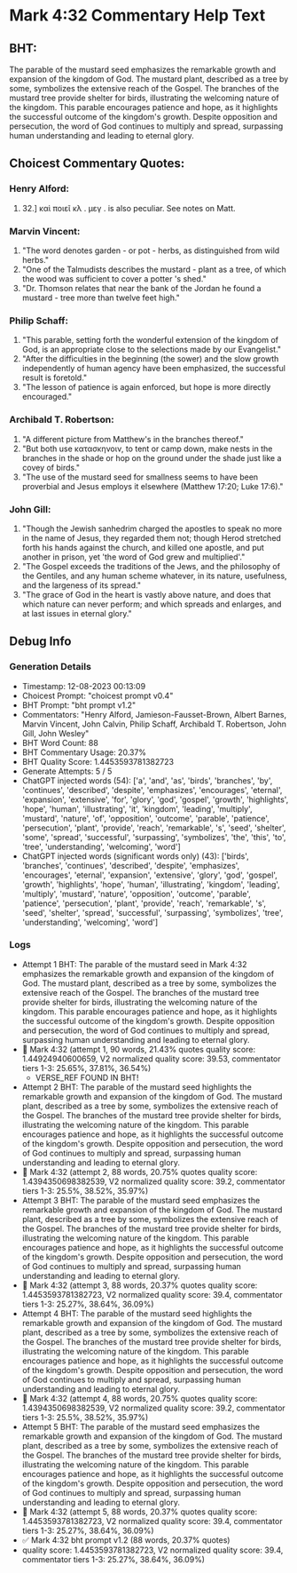 # Mark 4:32 Commentary Help Text

## BHT:
The parable of the mustard seed emphasizes the remarkable growth and expansion of the kingdom of God. The mustard plant, described as a tree by some, symbolizes the extensive reach of the Gospel. The branches of the mustard tree provide shelter for birds, illustrating the welcoming nature of the kingdom. This parable encourages patience and hope, as it highlights the successful outcome of the kingdom's growth. Despite opposition and persecution, the word of God continues to multiply and spread, surpassing human understanding and leading to eternal glory.

## Choicest Commentary Quotes:
### Henry Alford:
1.  32.] καὶ ποιεῖ κλ . μεγ . is also peculiar. See notes on Matt.


### Marvin Vincent:
1. "The word denotes garden - or pot - herbs, as distinguished from wild herbs."
2. "One of the Talmudists describes the mustard - plant as a tree, of which the wood was sufficient to cover a potter 's shed."
3. "Dr. Thomson relates that near the bank of the Jordan he found a mustard - tree more than twelve feet high."

### Philip Schaff:
1. "This parable, setting forth the wonderful extension of the kingdom of God, is an appropriate close to the selections made by our Evangelist."
2. "After the difficulties in the beginning (the sower) and the slow growth independently of human agency have been emphasized, the successful result is foretold."
3. "The lesson of patience is again enforced, but hope is more directly encouraged."

### Archibald T. Robertson:
1. "A different picture from Matthew's in the branches thereof."
2. "But both use κατασκηνοιν, to tent or camp down, make nests in the branches in the shade or hop on the ground under the shade just like a covey of birds."
3. "The use of the mustard seed for smallness seems to have been proverbial and Jesus employs it elsewhere (Matthew 17:20; Luke 17:6)."

### John Gill:
1. "Though the Jewish sanhedrim charged the apostles to speak no more in the name of Jesus, they regarded them not; though Herod stretched forth his hands against the church, and killed one apostle, and put another in prison, yet 'the word of God grew and multiplied'." 
2. "The Gospel exceeds the traditions of the Jews, and the philosophy of the Gentiles, and any human scheme whatever, in its nature, usefulness, and the largeness of its spread." 
3. "The grace of God in the heart is vastly above nature, and does that which nature can never perform; and which spreads and enlarges, and at last issues in eternal glory."


## Debug Info
### Generation Details
- Timestamp: 12-08-2023 00:13:09
- Choicest Prompt: "choicest prompt v0.4"
- BHT Prompt: "bht prompt v1.2"
- Commentators: "Henry Alford, Jamieson-Fausset-Brown, Albert Barnes, Marvin Vincent, John Calvin, Philip Schaff, Archibald T. Robertson, John Gill, John Wesley"
- BHT Word Count: 88
- BHT Commentary Usage: 20.37%
- BHT Quality Score: 1.4453593781382723
- Generate Attempts: 5 / 5
- ChatGPT injected words (54):
	['a', 'and', 'as', 'birds', 'branches', 'by', 'continues', 'described', 'despite', 'emphasizes', 'encourages', 'eternal', 'expansion', 'extensive', 'for', 'glory', 'god', 'gospel', 'growth', 'highlights', 'hope', 'human', 'illustrating', 'it', 'kingdom', 'leading', 'multiply', 'mustard', 'nature', 'of', 'opposition', 'outcome', 'parable', 'patience', 'persecution', 'plant', 'provide', 'reach', 'remarkable', 's', 'seed', 'shelter', 'some', 'spread', 'successful', 'surpassing', 'symbolizes', 'the', 'this', 'to', 'tree', 'understanding', 'welcoming', 'word']
- ChatGPT injected words (significant words only) (43):
	['birds', 'branches', 'continues', 'described', 'despite', 'emphasizes', 'encourages', 'eternal', 'expansion', 'extensive', 'glory', 'god', 'gospel', 'growth', 'highlights', 'hope', 'human', 'illustrating', 'kingdom', 'leading', 'multiply', 'mustard', 'nature', 'opposition', 'outcome', 'parable', 'patience', 'persecution', 'plant', 'provide', 'reach', 'remarkable', 's', 'seed', 'shelter', 'spread', 'successful', 'surpassing', 'symbolizes', 'tree', 'understanding', 'welcoming', 'word']

### Logs
- Attempt 1 BHT: The parable of the mustard seed in Mark 4:32 emphasizes the remarkable growth and expansion of the kingdom of God. The mustard plant, described as a tree by some, symbolizes the extensive reach of the Gospel. The branches of the mustard tree provide shelter for birds, illustrating the welcoming nature of the kingdom. This parable encourages patience and hope, as it highlights the successful outcome of the kingdom's growth. Despite opposition and persecution, the word of God continues to multiply and spread, surpassing human understanding and leading to eternal glory.
- 🔄 Mark 4:32 (attempt 1, 90 words, 21.43% quotes quality score: 1.44924940600659, V2 normalized quality score: 39.53, commentator tiers 1-3: 25.65%, 37.81%, 36.54%) 
	- VERSE_REF FOUND IN BHT!
- Attempt 2 BHT: The parable of the mustard seed highlights the remarkable growth and expansion of the kingdom of God. The mustard plant, described as a tree by some, symbolizes the extensive reach of the Gospel. The branches of the mustard tree provide shelter for birds, illustrating the welcoming nature of the kingdom. This parable encourages patience and hope, as it highlights the successful outcome of the kingdom's growth. Despite opposition and persecution, the word of God continues to multiply and spread, surpassing human understanding and leading to eternal glory.
- 🔄 Mark 4:32 (attempt 2, 88 words, 20.75% quotes quality score: 1.4394350698382539, V2 normalized quality score: 39.2, commentator tiers 1-3: 25.5%, 38.52%, 35.97%)
- Attempt 3 BHT: The parable of the mustard seed emphasizes the remarkable growth and expansion of the kingdom of God. The mustard plant, described as a tree by some, symbolizes the extensive reach of the Gospel. The branches of the mustard tree provide shelter for birds, illustrating the welcoming nature of the kingdom. This parable encourages patience and hope, as it highlights the successful outcome of the kingdom's growth. Despite opposition and persecution, the word of God continues to multiply and spread, surpassing human understanding and leading to eternal glory.
- 🔄 Mark 4:32 (attempt 3, 88 words, 20.37% quotes quality score: 1.4453593781382723, V2 normalized quality score: 39.4, commentator tiers 1-3: 25.27%, 38.64%, 36.09%)
- Attempt 4 BHT: The parable of the mustard seed highlights the remarkable growth and expansion of the kingdom of God. The mustard plant, described as a tree by some, symbolizes the extensive reach of the Gospel. The branches of the mustard tree provide shelter for birds, illustrating the welcoming nature of the kingdom. This parable encourages patience and hope, as it highlights the successful outcome of the kingdom's growth. Despite opposition and persecution, the word of God continues to multiply and spread, surpassing human understanding and leading to eternal glory.
- 🔄 Mark 4:32 (attempt 4, 88 words, 20.75% quotes quality score: 1.4394350698382539, V2 normalized quality score: 39.2, commentator tiers 1-3: 25.5%, 38.52%, 35.97%)
- Attempt 5 BHT: The parable of the mustard seed emphasizes the remarkable growth and expansion of the kingdom of God. The mustard plant, described as a tree by some, symbolizes the extensive reach of the Gospel. The branches of the mustard tree provide shelter for birds, illustrating the welcoming nature of the kingdom. This parable encourages patience and hope, as it highlights the successful outcome of the kingdom's growth. Despite opposition and persecution, the word of God continues to multiply and spread, surpassing human understanding and leading to eternal glory.
- 🔄 Mark 4:32 (attempt 5, 88 words, 20.37% quotes quality score: 1.4453593781382723, V2 normalized quality score: 39.4, commentator tiers 1-3: 25.27%, 38.64%, 36.09%)
- ✅ Mark 4:32 bht prompt v1.2 (88 words, 20.37% quotes)
- quality score: 1.4453593781382723, V2 normalized quality score: 39.4, commentator tiers 1-3: 25.27%, 38.64%, 36.09%)